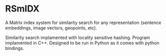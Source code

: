 # RSmIDX
A Matrix index system for similarity search for any representation (sentence embeddings, image vectors, geopoints, etc). 

Similarity search implamented with locality sensitive hashing. Program implamented in C++. Designed to be run in Python as it comes with python bindings. 

